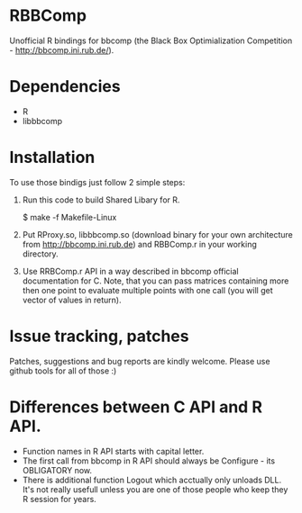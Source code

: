 # RBBComp
Unofficial R bindings for bbcomp (the Black Box Optimialization Competition - http://bbcomp.ini.rub.de/).

# Dependencies

 * R
 * libbbcomp

# Installation

To use those bindigs just follow 2 simple steps:

 1. Run this code to build Shared Libary for R.

    $ make -f Makefile-Linux

 2. Put RProxy.so, libbbcomp.so (download binary for your own architecture from http://bbcomp.ini.rub.de) and RBBComp.r in your working directory.
 3. Use RRBComp.r API in a way described in bbcomp official documentation for C. Note, that you can pass matrices containing more then one point to evaluate multiple points with one call (you will get vector of values in return).

# Issue tracking, patches

Patches, suggestions and bug reports are kindly welcome. Please use github tools for all of those :)

# Differences between C API and R API.

 * Function names in R API starts with capital letter.
 * The first call from bbcomp in R API should always be Configure - its OBLIGATORY now.
 * There is additional function Logout which acctually only unloads DLL. It's not really usefull unless you are one of those people who keep they R session for years.
